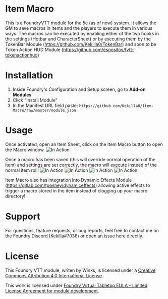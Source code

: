 # Item Macro
This is a FoundryVTT module for the 5e (as of now) system. It allows the GM to save macros in items and the players to execute them in various ways. The macros can be executed by enabling either of the two hooks in the settings (Hotbar and CharacterSheet) or by executing them by the TokenBar Module (https://github.com/Kekilla0/TokenBar) and soon to be Token Action HUD Module (https://github.com/espositos/fvtt-tokenactionhud)

# Installation
1. Inside Foundry's Configuration and Setup screen, go to **Add-on Modules**
2. Click "Install Module"
3. In the Manifest URL field paste: `https://github.com/Kekilla0/Item-Macro/raw/master/module.json`

# Usage
Once activated, open an Item Sheet, click on the Item Macro button to open the Macro window.
![In Action](https://gyazo.com/49cb50762a26ea91e7378811c0ba42f7)

Once a macro has been saved (this will override normal operation of the item) and settings are set correctly, the macro will execute instead of the normal item roll!
![In Action](https://gyazo.com/a54c5df255fe06d6e5b618b804a0fa42)
![In Action](https://gyazo.com/3f9c09c70f198eff0b1a8d5fad419d3c)
![In Action](https://gyazo.com/c6aa3ac298dd4c80dae5d434dd2a04b1)
![In Action](https://gyazo.com/412db9a45acbacf769beab4a4f7ab67f)

Item Macro also has integration into Dynamic Effects Module (https://gitlab.com/tposney/dynamiceffects) allowing active effects to trigger a macro stored in the item instead of clogging up your macro directory!

# Support
For questions, feature requests, or bug reports, feel free to contact me on the Foundry Discord (Kekilla#7036) or open an issue here directly.

# License
This Foundry VTT module, writen by Winks, is licensed under a [Creative Commons Attribution 4.0 International License](https://creativecommons.org/licenses/by/4.0/).

This work is licensed under [Foundry Virtual Tabletop EULA - Limited License Agreement for module development](https://foundryvtt.com/article/license/).


